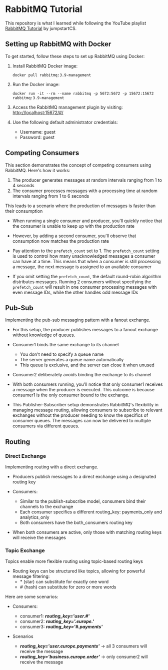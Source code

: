 # RabbitMQ Tutorial

This repository is what I learned while following the YouTube playlist [RabbitMQ Tutorial](https://www.youtube.com/playlist?list=PLalrWAGybpB-UHbRDhFsBgXJM1g6T4IvO) by jumpstartCS.

## Setting up RabbitMQ with Docker

To get started, follow these steps to set up RabbitMQ using Docker:

1. Install RabbitMQ Docker image:
    ```
    docker pull rabbitmq:3.9-management
    ```

2. Run the Docker image:
    ```
    docker run -it --rm --name rabbitmq -p 5672:5672 -p 15672:15672 rabbitmq:3.9-management
    ```

3. Access the RabbitMQ management plugin by visiting:
    [http://localhost:15672/#/](http://localhost:15672/#/)

4. Use the following default administrator credentials:
    - Username: guest
    - Password: guest

## Competing Consumers

This section demonstrates the concept of competing consumers using RabbitMQ. Here's how it works:

1. The producer generates messages at random intervals ranging from 1 to 4 seconds
2. The consumer processes messages with a processing time at random intervals ranging from 1 to 6 seconds

This leads to a scenario where the production of messages is faster than their consumption

- When running a single consumer and producer, you'll quickly notice that the consumer is unable to keep up with the production rate

- However, by adding a second consumer, you'll observe that consumption now matches the production rate

- Pay attention to the `prefetch_count` set to 1. The `prefetch_count` setting is used to control how many unacknowledged messages a consumer can have at a time. This means that when a consumer is still processing a message, the next message is assigned to an available consumer

- If you omit setting the `prefetch_count`, the default round-robin algorithm distributes messages. Running 2 consumers without specifying the `prefetch_count` will result in one consumer processing messages with even message IDs, while the other handles odd message IDs

## Pub-Sub

Implementing the pub-sub messaging pattern with a fanout exchange.

- For this setup, the producer publishes messages to a fanout exchange without knowledge of queues.


- Consumer1 binds the same exchange to its channel
  - You don't need to specify a queue name
  - The server generates a queue name automatically
  - This queue is exclusive, and the server can close it when unused


- Consumer2 deliberately avoids binding the exchange to its channel


- With both consumers running, you'll notice that only consumer1 receives a message when the producer is executed. This outcome is because consumer1 is the only consumer bound to the exchange.


- This Publisher-Subscriber setup demonstrates RabbitMQ's flexibility in managing message routing, allowing consumers to subscribe to relevant exchanges without the producer needing to know the specifics of consumer queues. The messages can now be delivered to multiple consumers via different queues.

## Routing

### Direct Exchange

Implementing routing with a direct exchange.

- Producers publish messages to a direct exchange using a designated routing key

- Consumers:
    - Similar to the publish-subscribe model, consumers bind their channels to the exchange
    - Each consumer specifies a different routing_key: payments_only and analytics_only
    - Both consumers have the both_consumers routing key


- When both consumers are active, only those with matching routing keys will receive the messages

### Topic Exchange

Topics enable more flexible routing using topic-based routing keys

- Routing keys can be structured like topics, allowing for powerful message filtering:
  - \* (star) can substitute for exactly one word
  - \# (hash) can substitute for zero or more words

Here are some scenarios:

- Consumers: 
  - consumer1: **_routing_key='user.#'_**
  - consumer2: **_routing_key='*.europe.*'_**
  - consumer3: **_routing_key='#.payments'_**


- Scenarios
  - **_routing_key='user.europe.payments'_**  &rarr; all 3 consumers will receive the message
  - **_routing_key='business.europe.order'_**  &rarr; only consumer2 will receive the message


